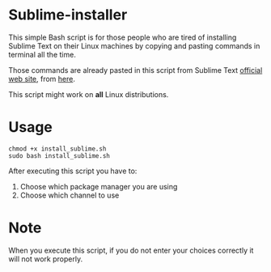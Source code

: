 # Sublime-installer
This simple Bash script is for those people who are tired of installing Sublime Text on their Linux machines by copying and pasting commands in terminal all the time.

Those commands are already pasted in this script from Sublime Text [official web site](https://www.sublimetext.com/), from [here](https://www.sublimetext.com/docs/linux_repositories.html).

This script might work on **all** Linux distributions.

# Usage
```
chmod +x install_sublime.sh
sudo bash install_sublime.sh
```
After executing this script you have to:
1. Choose which package manager you are using
2. Choose which channel to use

# Note
When you execute this script, if you do not enter your choices correctly it will not work properly.
